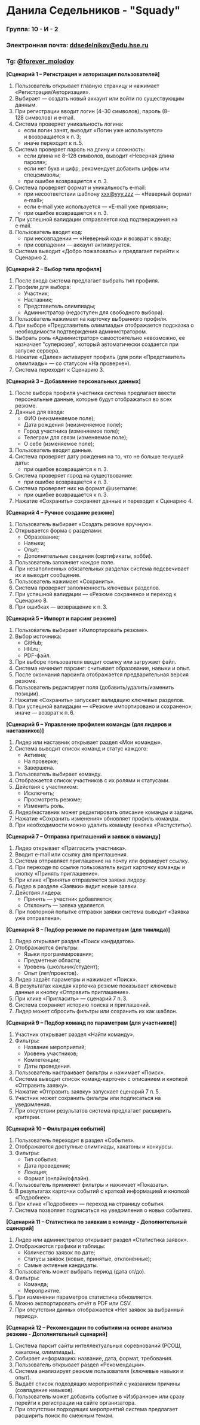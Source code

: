 # Данила Седельников - "Squady"

### Группа: 10 - И - 2

### Электронная почта: [ddsedelnikov@edu.hse.ru](mailto:ddsedelnikov@edu.hse.ru)

### Tg: [@forever_molodoy](https://t.me/forever_molodoy)

**[Сценарий 1 – Регистрация и авторизация пользователей]**

1. Пользователь открывает главную страницу и нажимает «Регистрация/Авторизация».
2. Выбирает — создать новый аккаунт или войти по существующим данным.
3. При регистрации вводит логин (4–30 символов), пароль (8–128 символов) и e‑mail.
4. Система проверяет уникальность логина:
   * если логин занят, выводит «Логин уже используется» и возвращается к п. 3;
   * иначе переходит к п. 5.
5. Система проверяет пароль на длину и сложность:
   * если длина не 8–128 символов, выводит «Неверная длина пароля»;
   * если нет букв и цифр, рекомендует добавить цифры или спецсимволы;
   * при ошибке возвращается к п. 3.
6. Система проверяет формат и уникальность e‑mail:
   * при несоответствии шаблону xxx@yyy.zzz — «Неверный формат e‑mail»;
   * если e‑mail уже используется — «E‑mail уже привязан»;
   * при ошибке возвращается к п. 3.
7. При успешной валидации отправляется код подтверждения на e‑mail.
8. Пользователь вводит код:
   * при несовпадении — «Неверный код» и возврат к вводу;
   * при совпадении — аккаунт активируется.
9. Система выводит «Добро пожаловать» и предлагает перейти к Сценарию 2.

**[Сценарий 2 – Выбор типа профиля]**

1. После входа система предлагает выбрать тип профиля.
2. Профили для выбора:
   * Участник;
   * Наставник;
   * Представитель олимпиады;
   * Администратор (недоступен для свободного выбора).
3. Пользователь нажимает на карточку выбранного профиля.
4. При выборе «Представитель олимпиады» отображается подсказка о необходимости подтверждения администратором.
5. Выбрать роль «Администратор» самостоятельно невозможно, ее назначает "суперюзер", который автоматически создается при запуске сервера.
6. Нажатие «Далее» активирует профиль (для роли «Представитель олимпиады» — со статусом «На проверке»).
7. Система переходит к Сценарию 3.

**[Сценарий 3 – Добавление персональных данных]**

1. После выбора профиля участника система предлагает ввести персональные данные, которые будут отображаться во всех резюме.
2. Данные для ввода:
   * ФИО (неизменяемое поле);
   * Дата рождения (неизменяемое поле);
   * Город участника (изменяемое поле);
   * Телеграм для связи (изменяемое поле);
   * О себе (изменяемое поле);
3. Пользователь вводит данные.
4. Система проверяет дату рождения на то, что не больше текущей даты:
   * при ошибке возвращается к п. 3.
5. Система проверяет город на существование:
   * при ошибке возвращается к п. 3.
6. Система проверяет них на формат @username:
   * при ошибке возвращается к п. 3.
7. Нажатие «Сохранить» сохраняет данные и переходит к Сценарию 4.

**[Сценарий 4 – Ручное создание резюме]**

1. Пользователь выбирает «Создать резюме вручную».
2. Открывается форма с разделами:
   * Образование;
   * Навыки;
   * Опыт;
   * Дополнительные сведения (сертификаты, хобби).
3. Пользователь заполняет каждое поле.
4. При незаполненных обязательных разделах система подсвечивает их и выводит сообщение.
5. Пользователь нажимает «Сохранить».
6. Система проверяет заполненность ключевых разделов.
7. При успешной валидации — «Резюме сохранено» и переход к Сценарию 8.
8. При ошибках — возвращение к п. 3.

**[Сценарий 5 – Импорт и парсинг резюме]**

1. Пользователь выбирает «Импортировать резюме».
2. Выбор источника:
   * GitHub;
   * HH.ru;
   * PDF-файл.
3. При выборе пользователя вводит ссылку или загружает файл.
4. Система начинает парсинг: считывает образование, навыки и опыт.
5. После окончания парсинга отображается предварительная версия резюме.
6. Пользователь редактирует поля (добавить/удалить/изменить позиции).
7. Нажатие «Сохранить» запускает валидацию ключевых разделов.
8. При успешной валидации — «Резюме импортировано и сохранено»; иначе — возврат к п. 6.

**[Сценарий 6 – Управление профилем команды (для лидеров и наставников)]**

1. Лидер или наставник открывает раздел «Мои команды».
2. Система выводит список команд и статус каждого:
   * Активна;
   * На проверке;
   * Завершена.
3. Пользователь выбирает команду.
4. Отображается список участников с их ролями и статусами.
5. Действия с участником:
   * Исключить;
   * Просмотреть резюме;
   * Изменить роль.
6. Лидер/наставник может редактировать описание команды и задачи.
7. Нажатие «Сохранить изменения» обновляет профиль команды.
8. При необходимости можно удалить команду (кнопка «Распустить»).

**[Сценарий 7 – Отправка приглашений и заявок в команду]**

1. Лидер открывает «Пригласить участника».
2. Вводит e‑mail или ссылку для приглашения.
3. Система отправляет приглашение на почту или формирует ссылку.
4. При переходе по ссылке пользователь видит карточку команды и кнопку «Принять приглашение».
5. При клике «Принять» отправляется заявка лидеру.
6. Лидер в разделе «Заявки» видит новые заявки.
7. Действия лидера:
   * Принять — участник добавляется;
   * Отклонить — заявка удаляется.
8. При повторной попытке отправки заявки система выводит «Заявка уже отправлена».

**[Сценарий 8 – Подбор резюме по параметрам (для тимлида)]**

1. Лидер открывает раздел «Поиск кандидатов».
2. Отображаются фильтры:
   * Языки программирования;
   * Предметные области;
   * Уровень (школьник/студент);
   * Опыт (лет/проектов).
3. Лидер задаёт параметры и нажимает «Поиск».
4. В результатах каждая карточка резюме показывает ключевые данные и кнопку «Отправить приглашение».
5. При клике «Пригласить» — сценарий 7 п. 3.
6. Система сохраняет историю поиска и приглашений.
7. Лидер может сбросить фильтры или сохранить их как шаблон.

**[Сценарий 9 – Подбор команд по параметрам (для участников)]**

1. Участник открывает раздел «Найти команду».
2. Фильтры:
   * Название мероприятий;
   * Уровень участников;
   * Компетенции;
   * Даты проведения.
3. Пользователь настраивает фильтры и нажимает «Поиск».
4. Система выводит список команд-карточек с описанием и кнопкой «Отправить заявку».
5. Нажатие «Отправить заявку» запускает сценарий 7 п. 5.
6. Участник может сохранить фильтры или подписаться на уведомления.
7. При отсутствии результатов система предлагает расширить критерии.

**[Сценарий 10 – Фильтрация событий]**

1. Пользователь переходит в раздел «События».
2. Отображаются доступные олимпиады, хакатоны и конкурсы.
3. Фильтры:
   * Тип события;
   * Дата проведения;
   * Локация;
   * Формат (онлайн/офлайн).
4. Пользователь применяет фильтры и нажимает «Показать».
5. В результатах карточки событий с краткой информацией и кнопкой «Подробнее».
6. При клике «Подробнее» — переход на страницу события.
7. Система позволяет подписаться на уведомления о новых событиях.

**[Сценарий 11 – Статистика по заявкам в команду - Дополнительный сценарий]**

1. Лидер или администратор открывает раздел «Статистика заявок».
2. Отображаются графики и таблицы:
   * Количество заявок по дате;
   * Статусы заявок (новые, принятые, отклонённые);
   * Самые активные кандидаты.
3. Пользователь может выбрать период (дата от/до).
4. Фильтры:
   * Команда;
   * Мероприятие.
5. При изменении параметров статистика обновляется.
6. Можно экспортировать отчёт в PDF или CSV.
7. При отсутствии данных отображается «Нет заявок за выбранный период».

**[Сценарий 12 – Рекомендации по событиям на основе анализа резюме - Дополнительный сценарий]**

1. Система парсит сайты интеллектуальных соревнований (РСОШ, хакатоны, олимпиады).
2. Собирает информацию: название, дата, формат, требования.
3. Пользователь открывает раздел «Рекомендации».
4. Система анализирует резюме пользователя (ключевые навыки и опыт).
5. Выдаёт список подходящих мероприятий с указанием причины (совпадение навыков).
6. Пользователь может добавить событие в «Избранное» или сразу перейти к регистрации на сайте организатора.
7. При отсутствии подходящих мероприятий система предлагает расширить поиск по смежным темам.
